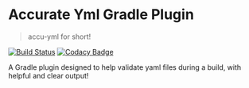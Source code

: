 # Accurate Yml Gradle Plugin
> accu-yml for short!

[![Build Status](https://travis-ci.org/dig-turtle/accu-yml.svg?branch=master)](https://travis-ci.org/dig-turtle/accu-yml) [![Codacy Badge](https://api.codacy.com/project/badge/Grade/61020f21565b42959d2b999669b818c5)](https://www.codacy.com/app/ward486/accu-yml?utm_source=github.com&amp;utm_medium=referral&amp;utm_content=dig-turtle/accu-yml&amp;utm_campaign=Badge_Grade)

A Gradle plugin designed to help validate yaml files during a build, with helpful and clear output!
